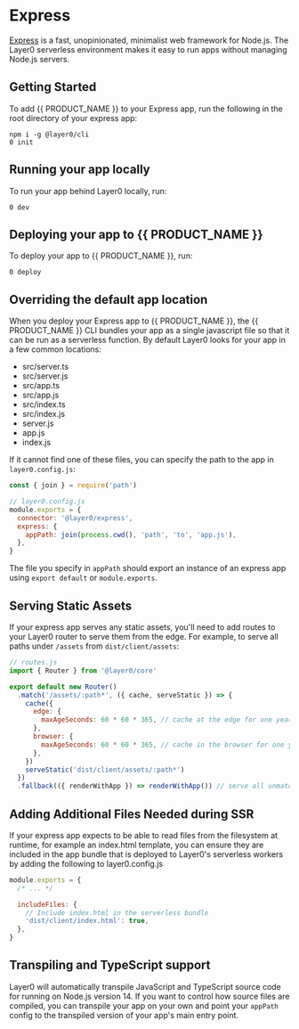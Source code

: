 # Express

[Express](https://expressjs.com) is a fast, unopinionated, minimalist web framework for Node.js. The Layer0 serverless environment makes it easy to run apps without managing Node.js servers.

## Getting Started

To add {{ PRODUCT_NAME }} to your Express app, run the following in the root directory of your express app:

```
npm i -g @layer0/cli
0 init
```

## Running your app locally

To run your app behind Layer0 locally, run:

```
0 dev
```

## Deploying your app to {{ PRODUCT_NAME }}

To deploy your app to {{ PRODUCT_NAME }}, run:

```
0 deploy
```

## Overriding the default app location

When you deploy your Express app to {{ PRODUCT_NAME }}, the {{ PRODUCT_NAME }} CLI bundles your app as a single javascript file so that it can be run as a serverless function. By default Layer0 looks for your app in a few common locations:

- src/server.ts
- src/server.js
- src/app.ts
- src/app.js
- src/index.ts
- src/index.js
- server.js
- app.js
- index.js

If it cannot find one of these files, you can specify the path to the app in `layer0.config.js`:

```js
const { join } = require('path')

// layer0.config.js
module.exports = {
  connector: '@layer0/express',
  express: {
    appPath: join(process.cwd(), 'path', 'to', 'app.js'),
  },
}
```

The file you specify in `appPath` should export an instance of an express app using `export default` or `module.exports`.

## Serving Static Assets

If your express app serves any static assets, you'll need to add routes to your Layer0 router to serve them from the edge. For example, to serve all paths under `/assets` from `dist/client/assets`:

```js
// routes.js
import { Router } from '@layer0/core'

export default new Router()
  .match('/assets/:path*', ({ cache, serveStatic }) => {
    cache({
      edge: {
        maxAgeSeconds: 60 * 60 * 365, // cache at the edge for one year
      },
      browser: {
        maxAgeSeconds: 60 * 60 * 365, // cache in the browser for one year - only do this if you include hashes in your client asset filenames
      },
    })
    serveStatic('dist/client/assets/:path*')
  })
  .fallback(({ renderWithApp }) => renderWithApp()) // serve all unmatched URLs from express
```

## Adding Additional Files Needed during SSR

If your express app expects to be able to read files from the filesystem at runtime, for example an index.html template, you can ensure they are included in the app bundle that is deployed to Layer0's serverless workers by adding the following to layer0.config.js

```js
module.exports = {
  /* ... */

  includeFiles: {
    // Include index.html in the serverless bundle
    'dist/client/index.html': true,
  },
}
```

## Transpiling and TypeScript support

Layer0 will automatically transpile JavaScript and TypeScript source code for running on Node.js version 14. If you want to control how
source files are compiled, you can transpile your app on your own and point your `appPath` config to the transpiled version of your app's main entry point.
